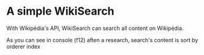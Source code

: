 # A simple WikiSearch

With Wikipédia's API,
WikiSearch can search all content on Wikipédia.

As you can see in console (f12) aften a research, search's content is sort by orderer index
